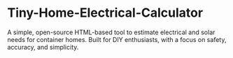 # Tiny-Home-Electrical-Calculator
A simple, open-source HTML-based tool to estimate electrical and solar needs for container homes. Built for DIY enthusiasts, with a focus on safety, accuracy, and simplicity.
